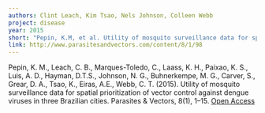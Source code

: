 ```yaml
---
authors: Clint Leach, Kim Tsao, Nels Johnson, Colleen Webb
project: disease
year: 2015
short: "Pepin, K.M, et al. Utility of mosquito surveillance data for spatial prioritization of vector control against dengue viruses in three Brazilian Cities.  Parasites & Vectors, 8(1), 1-15." 
link: http://www.parasitesandvectors.com/content/8/1/98
---
```


Pepin, K. M., Leach, C. B., Marques-Toledo, C., Laass, K. H., Paixao, K. S., Luis, A. D., Hayman, D.T.S., Johnson, N. G., Buhnerkempe, M. G., Carver, S., Grear, D. A., Tsao, K., Eiras, A.E., Webb, C. T. (2015). Utility of mosquito surveillance data for spatial prioritization of vector control against dengue viruses in three Brazilian cities. Parasites & Vectors, 8(1), 1–15. [Open Access](http://www.parasitesandvectors.com/content/8/1/98)
